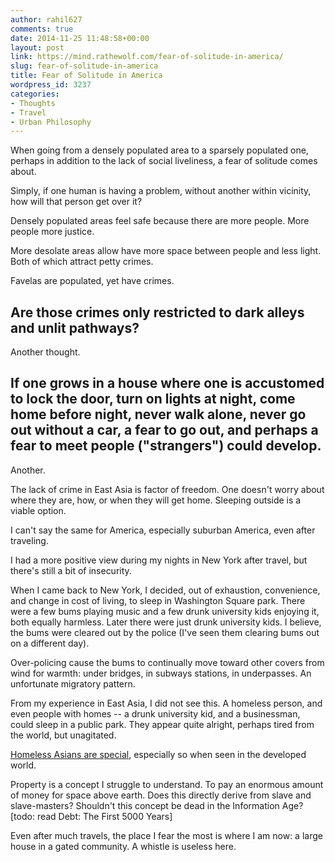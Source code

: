 ```yaml
---
author: rahil627
comments: true
date: 2014-11-25 11:48:58+00:00
layout: post
link: https://mind.rathewolf.com/fear-of-solitude-in-america/
slug: fear-of-solitude-in-america
title: Fear of Solitude in America
wordpress_id: 3237
categories:
- Thoughts
- Travel
- Urban Philosophy
---
```


When going from a densely populated area to a sparsely populated one, perhaps in addition to the lack of social liveliness, a fear of solitude comes about.

Simply, if one human is having a problem, without another within vicinity, how will that person get over it?

Densely populated areas feel safe because there are more people. More people more justice.

More desolate areas allow have more space between people and less light. Both of which attract petty crimes.

Favelas are populated, yet have crimes.

Are those crimes only restricted to dark alleys and unlit pathways?
--

Another thought.

If one grows in a house where one is accustomed to lock the door, turn on lights at night, come home before night, never walk alone, never go out without a car, a fear to go out, and perhaps a fear to meet people ("strangers") could develop.
--

Another.

The lack of crime in East Asia is factor of freedom. One doesn't worry about where they are, how, or when they will get home. Sleeping outside is a viable option.

I can't say the same for America, especially suburban America, even after traveling.

I had a more positive view during my nights in New York after travel, but there's still a bit of insecurity.

When I came back to New York, I decided, out of exhaustion, convenience, and change in cost of living, to sleep in Washington Square park. There were a few bums playing music and a few drunk university kids enjoying it, both equally harmless. Later there were just drunk university kids. I believe, the bums were cleared out by the police (I've seen them clearing bums out on a different day).

Over-policing cause the bums to continually move toward other covers from wind for warmth: under bridges, in subways stations, in underpasses. An unfortunate migratory pattern.

From my experience in East Asia, I did not see this. A homeless person, and even people with homes -- a drunk university kid, and a businessman, could sleep in a public park. They appear quite alright, perhaps tired from the world, but unagitated.

[Homeless Asians are special](https://mind.rathewolf.com/homeless-asians), especially so when seen in the developed world.

Property is a concept I struggle to understand. To pay an enormous amount of money for space above earth. Does this directly derive from slave and slave-masters? Shouldn't this concept be dead in the Information Age? [todo: read Debt: The First 5000 Years]

Even after much travels, the place I fear the most is where I am now: a large house in a gated community. A whistle is useless here.
